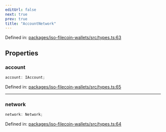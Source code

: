 ```yaml
---
editUrl: false
next: true
prev: true
title: "AccountNetwork"
---
```


Defined in: [packages/iso-filecoin-wallets/src/types.ts:63](https://github.com/hugomrdias/filecoin/blob/main/packages/iso-filecoin-wallets/src/types.ts#L63)

## Properties

### account

```ts
account: IAccount;
```

Defined in: [packages/iso-filecoin-wallets/src/types.ts:65](https://github.com/hugomrdias/filecoin/blob/main/packages/iso-filecoin-wallets/src/types.ts#L65)

***

### network

```ts
network: Network;
```

Defined in: [packages/iso-filecoin-wallets/src/types.ts:64](https://github.com/hugomrdias/filecoin/blob/main/packages/iso-filecoin-wallets/src/types.ts#L64)
